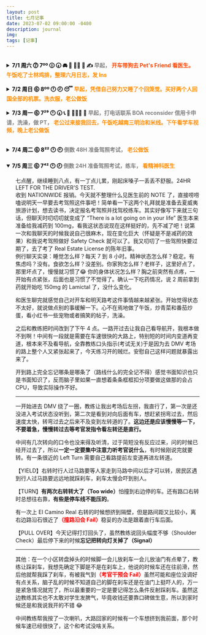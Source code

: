 ```yaml
---
layout: post
title: 七月记事
date: 2023-07-02 09:00:00 -0400
description: journal
img: 
tags: [记事]
---
```



<br>
<details> 
<summary><b><span style="color:black">7/1 周六 ⓻ 7ºº 🕧 🕢 🚘 🐶 🧑‍⚕️ 🥡 ✍️ 
    <span style="color:Gray">早起，</span> 
    <span style="color:OrangeRed">开车带狗去 Pet's Friend 看医生。</span> 
    <span style="color:DarkOrange">午饭吃了士林鸡排，整理六月日志，发 Ins</span> 
</span></b></summary>
<ul>早上起的蛮早的，静态心率是越来越高。继续看 DMV 线路图，写写笔记。本来想说带狗看病前去练练车，老公起的比较晚就算了。早饭吃了老公前一天带回来的菠萝油，然后我开车带狗去 Pet's Friend 看医生，大路上限速都 50 miles 了，不过车少也不难开。医生说她肚子就是比较轻微的细菌感染（虽然我自己看起来还挺严重的 lol）腿，下巴，耳朵，便便，脖子，肚子一圈下来现在只剩一点点皮肤感染了。打了过敏症，比较开心的是保险都可以报销。<br>
Grubhub 买了鸡排当午饭吃，还买了炸蘑菇，满 20 - 6。炸蘑菇很好吃<br>
下午把六月日志整理一下，没有再看驾照相关的东西，还有空发了条 Ins，现在都是两周更一次了，显然已经不把发 Ins 当主业了。不用动脑子整理整理文本就很放松，同时也做了事不觉得是在浪费时间。<br>
吃饭时候追了新的动漫叫《师兄啊师兄》晚饭吃水饺，水煮白菜和中午剩的鸡排。因为天好热喝了好多水。昨天早上还称了一下体重发现只有 50kg 出头了，比之前轻了，最近吃的也都比较少，也不是刻意就没怎么好好做饭吃饭。
</ul>
</details>


<br>
<details > 
<summary><b><span style="color:black">7/2 周日 ⓺ 8ºº 🕛 🕗 😴 
    <span style="color:DarkOrange">早起，凭借自己努力又睡了个回笼觉。买好两个人回国全部的机票。洗衣服，老公做饭</span> 
</span></b></summary>
<ul>六点醒过来，很精神不想睡了。又觉得这两天睡眠着实有点少，昨天勉强 7 小时，今天更少了才 6 小时，昨天也没睡午觉，想着要不像之前一样去楼下睡吧！把狗从笼子里放出来，自己躺地板上，结果穿个短袖还感觉有点冷，套了个外套，睡了会儿觉得有困意，又上楼接着睡去了。一睡就睡到 8 点多，醒过来感觉还怪困的，这下睡满 8 小时总算安心了。最近静态心率疯狂上涨直飙 80，今天总算又降下来点了。<br>
把 10/21 自己和老公上海飞香港的机票买好了，价格和上个月没变化还是 100 刀。帮老公买了 10/7 香港飞上海的机票，价格是 $326，看了下国泰价格一直都是一样的不管时间远近。<br>
下午去了 Costco 买鸡蛋牛奶，大华买菜，吃了麻辣烫，点多了吃得有点撑，嫌口味有点重。回来把邓紫棋《启示录》MV 全看完啦！<br>
洗衣服，老公做了晚饭，红烧了笋和藕丁，本来上午拿了腌排骨出来可能因为天太热已经馊掉了只好扔啦！又吃了点草莓。晚上一起遛狗，换了薄被子，差不多 12 点（早早）上床睡觉。
</ul>
</details>


<br>
<details > 
<summary><b><span style="color:black">7/3 周一 ⓺ 7²⁹ 🕛 🕢 📞 🛀 👨🏽‍⚕️ 🍜
    <span style="color:Gray">早起，打电话联系 BOA reconsider 信用卡申请，洗澡，做 PT，</span> 
    <span style="color:DarkOrange">老公过来接我回去，午饭吃越南三明治和米线。下午看学车视频，晚上老公做饭</span> 
        
</span></b></summary>
<ul>早上 7:30AM 起，打电话去让 BOA reconsider 信用卡申请，说原因是因为我之前申请 Travel Reward 那张卡的 credit line increase 被拒了，一整个大无语，啰哩啰嗦解释了一通，一开始电脑 reconsider 还是美没过，她说会帮我转到上级人工，24 - 48 小时回电。<br>
早上 8 点整打的 Dermatologist 结果没打进，过了一两分钟都打不进，留了 voice mail 发了邮件，后面 8:14 再试的时候打进去了，结果人家说已经没空位了，让我 8/1 整点再打，完全没想到这么抢手。<br>
早饭吃了个面包。<br>
洗个澡，11 点 PT，周一这个时间人真的很多，到 11:30 就好很多了，在那边坐着等了好一会儿房间空出来。今天比较神奇的是自己卷腹竟然一口气做了 80 个中间没有停，感觉比刚去时候强了不少，周三就不去了，准备下驾照考试。<br>
做完 PT 老公过来接我，午饭买了上次的 Bahn Mi，店里吃了一碗 pho，味道还不错。教练约明天练车。<br>
下午就一直看 dmv 练车视频，更新了主页笔记。到晚上就累到不行，去 Poke House 拿了饭，老公回家做了晚饭，有煎三文鱼土豆，藕丁洋葱炒饭，超级好吃哒！
</ul>
</details>


<br>
<details> 
<summary><b><span style="color:black">7/4 周二 ⓺ 8²² 🕛 🕘
    <span style="color:Gray">倒数 48H 准备驾照考试，</span> 
    <span style="color:DarkOrange">老公做饭</span> 
</span></b></summary>
<ul>今天起床明显感觉到身体累，大概率是因为昨天去做了 PT，没有像前几天那样一醒过来就睡不着了，而是醒过来不想起接着睡。距离考试还有 48 小时。<br>
继续看考试路线，看小红书别人考试的帖子。老公做了一天饭，中午吃的小酥肉藕丁炒饭，洋葱烧鸡肉，晚上吃的红烧排骨年糕。12 点上床睡觉。考试这件事情，就是留给你多少时间都觉得不够准备吧！
</ul>
</details>


<br>
<details open> 
<summary><b><span style="color:black">7/5 周三 ⓺ 7⁴² 🕛 🕗
    <span style="color:Gray">倒数 24H 准备驾照考试，练车，</span> 
    <span style="color:DarkOrange">看精神科医生</span> 
</span></b></summary>
<ul>七点醒，继续睡到八点，有一丁点儿累，刚起床嗓子一丢丢不舒服。24HR LEFT FOR THE DRIVER'S TEST.<br>
收到 NATIONWIDE 报销。今天就不整理什么见医生前的 NOTE 了，直接唠唠嗑说明天一早要去考驾照这件事吧！简单看一下这两个礼拜就是准备去夏威夷旅游计划，想去读书，决定报名考驾照并找驾校练车。其实好像写下来就三句话，但聊天时叨叨叨就变成了 “There is a lot going on in your life” 医生本来准备给我减药到 100mg，看我这状态说现在这样挺好的，先不减了吧！说第一次和我聊天的时候我说自己很麻木，现在变化巨大（怀疑是不是减药的效果）和我说考驾照做好 Safety Check 就可以了。我又叨叨了一些驾照快要过期了，去了考了 Real Estate License 的陈年旧事。<br>
例行聊天实录：睡觉怎么样？每天 7 到 8 小时。精神状态怎么样？稳定。有焦虑吗？没有。食欲怎么样？没差别。你家狗怎么样？老样子，这里好点了，那里坏点了，慢慢就习惯了😂 你的身体状况怎么样？胸之前突然有点疼，一开始有点紧张，后面也是习惯了不觉得了。确认一下吃药情况，说 2 周前拿到药就开始吃 150mg 的 Lamictal 了，没什么变化。<br>
    
和医生聊完就感觉自己对开车和明天路考这件事情越来越紧张。开始觉得状态不太好，就说做点别的事缓解一下。心不在焉地做了午饭，炒青菜和番茄炒蛋，看小红书一些宠物或者搞笑的帖子，洗澡。 <br>

之后和教练把时间改到了下午 4 点。一路开过去让我自己看导航开，我根本做不到啊！中间有一段就是需要在车速很快的大路上，特别短的时间内变道再变道，根本来不及看导航，全靠教练口头指示(考试无关)于是因为去 DMV 考场的路上整个人又紧张起来了，今天练习开的贼烂。安慰自己这样问题就暴露出来了。 <br>

开到路上完全忘记哪条是哪条了（路线什么的完全记不得）感觉书面知识也只是书面知识了，反而脑子里如果一直想着条条框框扣分项要做这做那的会占 CPU，导致实际操作不好。<br>

<hr>

一开始进去 DMV 绕了一圈，教练让我出考场后左拐，我直行了，第一次是还没进入考试状态没听到，第二次是看到对向后面有车，想赶紧拐弯过去，然后速度太快，转弯过去之后来不及变到左转道的了。<b>这边还是应该慢慢等一下，不要着急，慢慢转过去等考官发指令看左转还是直行。</b><br>

中间有几次转向的口令也没来得及听清，过于简短没有反应过来，问的时候已经开过去了，所以<b>一定一定要集中注意力听考官说什么</b>，有时候刚说完就要转。有一条很近的 Left Turn 需要自己看路提前左变道再进左转道。<br>

【YIELD】右转时行人过马路要等人家走到马路中间以后才可以转，居民区遇到行人过马路要远远地就踩刹车，刹车太慢会吓到别人。<br>

【TURN】<b>有两次右转转大了（Too wide）</b>怕撞到右边停的车。还有路口右转时总想往右靠，<b>有些是停车线不能压的</b>。<br>

有一次上 EI Camino Real 右转的时候想挤到隔壁，但是路间距又比较小，离右边路沿石很近了<b><span style="color:Red">（撞路沿会 Fail）</span></b>稳妥的办法是跟着直行车后面。<br>


【PULL OVER】今天记得打灯回头了，虽然教练说回头幅度不够（Shoulder Check）最后停下来的时候<b>忘记把转向灯关掉了（Signal）</b> <br>

<hr>



其他：在一个小区转盘掉头的时候脚一会儿放刹车一会儿放油门有点晕了，教练让踩刹车，我想先确定下脚是不是在刹车上，他说的时候车还在往前滑，然后他就帮我踩了刹车，有被我气到<b><span style="color:Red">（考官干预会 Fail）</span></b>虽然可能和座位没调好有点关系，脑子乱的时候不知道自己的脚在刹车还是在油门上挺吓人的，万一是紧急情况就完了，所以最重要的一定是要记得怎么条件反射踩刹车。虽然这边教练其实也不太敢对学生发脾气，毕竟收钱还要靠口碑做生意，所以到家时候还是和我说我开的不错 😂  <br>
    
中间教练帮我按了一次喇叭，大路回家的时候有一个车想挤到我前面，那个时候车速已经很快了，这个和考试没啥关系。
</ul>
</details>

<!-- 模版
<br>
<details open> 
<summary><b><span style="color:black">7/ 周几 ⓺ 8ºº 🕘
    <span style="color:Gray"></span> 
</span></b></summary>
<ul>日记</ul>
</details>
-->

<!--
    ⓵ ⓶ ⓷ ⓸ ⓹ ⓺ ⓻ ⓼ ⓽ ⓾  º ¹ ² ³ ⁴ ⁵ ⁶ ⁷ ⁸ ⁹
    ➂ DarkSlateGray 非常不开心 / ➃ DarkOliveGreen 不开心 / ➄ Gray 中性
    ➏ IndianRed 满意 / ➐ DarkOrange 开心 / ➑ OrangeRed 非常开心 / ➒ Red 极度开心
-->


<!--
    <b><span style="color:black">情绪打分
    <a href="https://www.computerhope.com/htmcolor.htm" target="_blank">（color code）</a></span></b>
    <b><span style="color:DimGray">➀ 绝望 </span></b>
    <b><span style="color:RebeccaPurple">➁ 抑郁 </span></b>
    <b><span style="color:DarkSlateGray">➂ 非常不开心 </span></b>
    <b><span style="color:DarkOliveGreen">➃ 不开心 </span></b>
    <b><span style="color:Gray">➄ 中性或漠不关心 </span></b>
    <b><span style="color:IndianRed">➏ 对生活满意 </span></b>
    <b><span style="color:DarkOrange">➐ 开心 </span></b>
    <b><span style="color:OrangeRed">➑ 非常开心</span></b>
    <b><span style="color:Red">➒ 极度开心</span></b>
    <b><span style="color:GoldenRod">➓ 极致幸福 </span></b>
-->